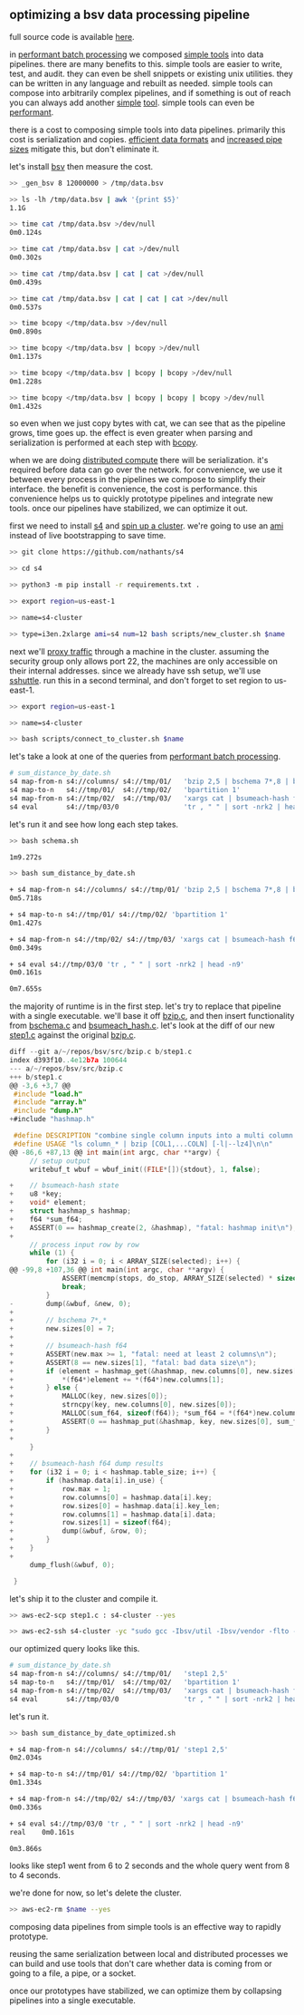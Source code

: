 ## optimizing a bsv data processing pipeline

full source code is available [here](https://github.com/nathants/posts/tree/006/006_optimizing_a_bsv_data_processing_pipeline).

in [performant batch processing](/posts/performant-batch-processing-with-bsv-s4-and-presto) we composed [simple tools](https://github.com/nathants/bsv#tools) into data pipelines. there are many benefits to this. simple tools are easier to write, test, and audit. they can even be shell snippets or existing unix utilities. they can be written in any language and rebuilt as needed. simple tools can compose into arbitrarily complex pipelines, and if something is out of reach you can always add another [simple](https://github.com/nathants/bsv#bquantile-sketch) [tool](https://github.com/nathants/bsv#bquantile-merge). simple tools can even be [performant](/posts/data-processing-performance-with-python-go-rust-and-c).

there is a cost to composing simple tools into data pipelines. primarily this cost is serialization and copies. [efficient data formats](https://github.com/nathants/bsv#layout) and [increased pipe sizes](https://github.com/nathants/bsv#install) mitigate this, but don't eliminate it.

let's install [bsv](https://github.com/nathants/bsv#install) then measure the cost.

```bash
>> _gen_bsv 8 12000000 > /tmp/data.bsv

>> ls -lh /tmp/data.bsv | awk '{print $5}'
1.1G

>> time cat /tmp/data.bsv >/dev/null
0m0.124s

>> time cat /tmp/data.bsv | cat >/dev/null
0m0.302s

>> time cat /tmp/data.bsv | cat | cat >/dev/null
0m0.439s

>> time cat /tmp/data.bsv | cat | cat | cat >/dev/null
0m0.537s

>> time bcopy </tmp/data.bsv >/dev/null
0m0.890s

>> time bcopy </tmp/data.bsv | bcopy >/dev/null
0m1.137s

>> time bcopy </tmp/data.bsv | bcopy | bcopy >/dev/null
0m1.228s

>> time bcopy </tmp/data.bsv | bcopy | bcopy | bcopy >/dev/null
0m1.432s
```

so even when we just copy bytes with cat, we can see that as the pipeline grows, time goes up. the effect is even greater when parsing and serialization is performed at each step with [bcopy](https://github.com/nathants/bsv/blob/master/src/bcopy.c).

when we are doing [distributed compute](/posts/refactoring-common-distributed-data-patterns-into-s4) there will be serialization. it's required before data can go over the network. for convenience, we use it between every process in the pipelines we compose to simplify their interface. the benefit is convenience, the cost is performance. this convenience helps us to quickly prototype pipelines and integrate new tools. once our pipelines have stabilized, we can optimize it out.

first we need to install [s4](https://github.com/nathants/s4) and [spin up a cluster](https://github.com/nathants/s4/blob/master/scripts/new_cluster.sh). we're going to use an [ami](https://github.com/nathants/bootstraps/blob/master/amis/s4.sh) instead of live bootstrapping to save time.

```bash
>> git clone https://github.com/nathants/s4

>> cd s4

>> python3 -m pip install -r requirements.txt .

>> export region=us-east-1

>> name=s4-cluster

>> type=i3en.2xlarge ami=s4 num=12 bash scripts/new_cluster.sh $name
```

next we'll [proxy traffic](https://github.com/nathants/s4/blob/master/scripts/connect_to_cluster.sh) through a machine in the cluster. assuming the security group only allows port 22, the machines are only accessible on their internal addresses. since we already have ssh setup, we'll use [sshuttle](https://github.com/sshuttle/sshuttle). run this in a second terminal, and don't forget to set region to us-east-1.

```bash
>> export region=us-east-1

>> name=s4-cluster

>> bash scripts/connect_to_cluster.sh $name
```

let's take a look at one of the queries from [performant batch processing](https://nathants.com/posts/performant-batch-processing-with-bsv-s4-and-presto).

```bash
# sum_distance_by_date.sh
s4 map-from-n s4://columns/ s4://tmp/01/   'bzip 2,5 | bschema 7*,8 | bsumeach-hash f64'
s4 map-to-n   s4://tmp/01/  s4://tmp/02/   'bpartition 1'
s4 map-from-n s4://tmp/02/  s4://tmp/03/   'xargs cat | bsumeach-hash f64 | bschema 7,f64:a | csv'
s4 eval       s4://tmp/03/0                'tr , " " | sort -nrk2 | head -n9'
```

let's run it and see how long each step takes.

```bash
>> bash schema.sh

1m9.272s

>> bash sum_distance_by_date.sh

+ s4 map-from-n s4://columns/ s4://tmp/01/ 'bzip 2,5 | bschema 7*,8 | bsumeach-hash f64'
0m5.718s

+ s4 map-to-n s4://tmp/01/ s4://tmp/02/ 'bpartition 1'
0m1.427s

+ s4 map-from-n s4://tmp/02/ s4://tmp/03/ 'xargs cat | bsumeach-hash f64 | bschema 7,f64:a | csv'
0m0.349s

+ s4 eval s4://tmp/03/0 'tr , " " | sort -nrk2 | head -n9'
0m0.161s

0m7.655s
```

the majority of runtime is in the first step. let's try to replace that pipeline with a single executable. we'll base it off [bzip.c](https://github.com/nathants/bsv/blob/master/src/bzip.c), and then insert functionality from [bschema.c](https://github.com/nathants/bsv/blob/master/src/bschema.c) and [bsumeach_hash.c](https://github.com/nathants/bsv/blob/master/src/bsumeach_hash.c). let's look at the diff of our new [step1.c](https://github.com/nathants/posts/blob/006/006_optimizing_a_bsv_data_processing_pipeline/step1.c) against the original [bzip.c](https://github.com/nathants/bsv/blob/master/src/bzip.c).

```c
diff --git a/~/repos/bsv/src/bzip.c b/step1.c
index d393f10..4e12b7a 100644
--- a/~/repos/bsv/src/bzip.c
+++ b/step1.c
@@ -3,6 +3,7 @@
 #include "load.h"
 #include "array.h"
 #include "dump.h"
+#include "hashmap.h"

 #define DESCRIPTION "combine single column inputs into a multi column output\n\n"
 #define USAGE "ls column_* | bzip [COL1,...COLN] [-l|--lz4]\n\n"
@@ -86,6 +87,13 @@ int main(int argc, char **argv) {
     // setup output
     writebuf_t wbuf = wbuf_init((FILE*[]){stdout}, 1, false);

+    // bsumeach-hash state
+    u8 *key;
+    void* element;
+    struct hashmap_s hashmap;
+    f64 *sum_f64;
+    ASSERT(0 == hashmap_create(2, &hashmap), "fatal: hashmap init\n");
+
     // process input row by row
     while (1) {
         for (i32 i = 0; i < ARRAY_SIZE(selected); i++) {
@@ -99,8 +107,36 @@ int main(int argc, char **argv) {
             ASSERT(memcmp(stops, do_stop, ARRAY_SIZE(selected) * sizeof(i32)) == 0, "fatal: all columns didn't end at the same length\n");
             break;
         }
-        dump(&wbuf, &new, 0);
+
+        // bschema 7*,*
+        new.sizes[0] = 7;
+
+        // bsumeach-hash f64
+        ASSERT(new.max >= 1, "fatal: need at least 2 columns\n");
+        ASSERT(8 == new.sizes[1], "fatal: bad data size\n");
+        if (element = hashmap_get(&hashmap, new.columns[0], new.sizes[0])) {
+            *(f64*)element += *(f64*)new.columns[1];
+        } else {
+            MALLOC(key, new.sizes[0]);
+            strncpy(key, new.columns[0], new.sizes[0]);
+            MALLOC(sum_f64, sizeof(f64)); *sum_f64 = *(f64*)new.columns[1];
+            ASSERT(0 == hashmap_put(&hashmap, key, new.sizes[0], sum_f64), "fatal: hashmap put\n");
+        }
+
     }
+
+    // bsumeach-hash f64 dump results
+    for (i32 i = 0; i < hashmap.table_size; i++) {
+        if (hashmap.data[i].in_use) {
+            row.max = 1;
+            row.columns[0] = hashmap.data[i].key;
+            row.sizes[0] = hashmap.data[i].key_len;
+            row.columns[1] = hashmap.data[i].data;
+            row.sizes[1] = sizeof(f64);
+            dump(&wbuf, &row, 0);
+        }
+    }
+
     dump_flush(&wbuf, 0);

 }
```

let's ship it to the cluster and compile it.

```bash
>> aws-ec2-scp step1.c : s4-cluster --yes

>> aws-ec2-ssh s4-cluster -yc "sudo gcc -Ibsv/util -Ibsv/vendor -flto -O3 -march=native -mtune=native -lm -o /usr/local/bin/step1 step1.c bsv/vendor/lz4.c"
```

our optimized query looks like this.

```bash
# sum_distance_by_date.sh
s4 map-from-n s4://columns/ s4://tmp/01/   'step1 2,5'
s4 map-to-n   s4://tmp/01/  s4://tmp/02/   'bpartition 1'
s4 map-from-n s4://tmp/02/  s4://tmp/03/   'xargs cat | bsumeach-hash f64 | bschema 7,f64:a | csv'
s4 eval       s4://tmp/03/0                'tr , " " | sort -nrk2 | head -n9'
```

let's run it.

```bash
>> bash sum_distance_by_date_optimized.sh

+ s4 map-from-n s4://columns/ s4://tmp/01/ 'step1 2,5'
0m2.034s

+ s4 map-to-n s4://tmp/01/ s4://tmp/02/ 'bpartition 1'
0m1.334s

+ s4 map-from-n s4://tmp/02/ s4://tmp/03/ 'xargs cat | bsumeach-hash f64 | bschema 7,f64:a | csv'
0m0.336s

+ s4 eval s4://tmp/03/0 'tr , " " | sort -nrk2 | head -n9'
real    0m0.161s

0m3.866s
```

looks like step1 went from 6 to 2 seconds and the whole query went from 8 to 4 seconds.

we're done for now, so let's delete the cluster.

```bash
>> aws-ec2-rm $name --yes
```

composing data pipelines from simple tools is an effective way to rapidly prototype.

reusing the same serialization between local and distributed processes we can build and use tools that don't care whether data is coming from or going to a file, a pipe, or a socket.

once our prototypes have stabilized, we can optimize them by collapsing pipelines into a single executable.
